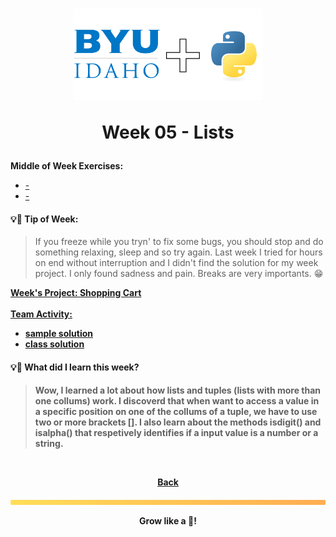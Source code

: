 <h1 align="center">
    <img 
        alt="BYU-Idaho"
        title="BYU-Idaho Logo" 
        src="../.github/assets/logo-py.svg" 
        width="60%"
    />

Week 05 - Lists
</h1>
<b>Middle of Week Exercises:</b>

- [-]()
- [-]()

#### 💡📆 Tip of Week:

>If you freeze while you tryn' to fix some bugs, you should stop and do something relaxing, sleep and so try again. Last week I tried for hours on end without interruption and I didn't find the solution for my week project. I only found sadness and pain. Breaks are very importants. 😁 

<b>

[Week's Project: Shopping Cart](/web-and-computer-programming/cse-110/week-5/shopping_cart.py) <br><br>
[Team Activity: ]()

- [sample solution]()
- [class solution](/web-and-computer-programming/cse-110/week-4/team_activity.py)


#### 💡🤯 What did I learn this week?

>Wow, I learned a lot about how lists and tuples (lists with more than one collums) work. I discoverd that when want to access a value in a specific position on one of the collums of a tuple, we have to use two or more brackets []. I also learn about the methods isdigit() and isalpha() that respetively identifies if a input value is a number or a string.

<br>

<div align="center">

<b>[Back](/web-and-computer-programming/cse-110/README.md)</b>

</div>

<img src="./../../../.github/assets/gradient-bar.svg" width="100%" height="8px"/>
<p align="center">Grow like a 🌳!</p>